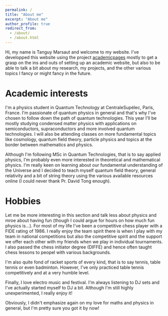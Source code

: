 ```yaml
---
permalink: /
title: "About me"
excerpt: "About me"
author_profile: true
redirect_from: 
  - /about/
  - /about.html
---
```


Hi, my name is Tanguy Marsaut and welcome to my website. I've developped this
website using the project
[academicpages](https://github.com/academicpages/academicpages.github.io) mostly
to get a grasp on the ins and outs of setting up an academic website, but also
to be able to talk a bit about my research, my projects, and the other various
topics I fancy or might fancy in the future. 

Academic interests
======
I'm a physics student in Quantum Technology at CentraleSupélec, Paris, France.
I'm passionate of quantum physics in general and that's why I've chosen to
follow down the path of quantum technologies. This year I'll be mostly studying
condensed matter physics with applications on semiconductors, supraconductors
and more involved quantum technologies. I will also be attending classes on more
fundamental topics like cosmology, quantum field theory, particle physics and
topics at the border between mathematics and physics. 

Although I'm following MSc in Quantum Technologies, that is to say applied physics, I'm probably even more
interested in theoretical and mathematical physics. I'm really keen on learning
about our fundamental understanding of the Universe and I decided to teach
myself quantum field theory, general relativity and a bit of string theory using
the various available resources online (I could never thank Pr. David Tong
enough). 

Hobbies
======
Let me be more interesting in this section and talk less about physics and mroe
about having fun (though I could argue for hours on how much fun physics is...).
For most of my life I've been a competitive chess player with a FIDE rating of 1986. 
I really enjoy the team spirit there is when I play with my team in
national competitions but also the competitive spirit and the support we offer
each other with my friends when we play in individual tournaments. I also passed
the chess initiator degree (DIFFE) and hence often taught chess lessons to
peopel with various backgrounds. 

I'm also quite fond of racket sports of every kind, that is to say tennis, table
tennis or even badminton. However, I've only practiced table tennis
competitively and at a very humble level. 

Finally, I love electro music and festival. I'm always listening to DJ sets and
I've actually started myself to DJ a bit. Although I'm still highly
unexperimented, I really enjoy it!

Obviously, I didn't emphasize again on my love for maths and physics in general,
but I'm pretty sure you got it by now!